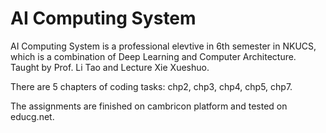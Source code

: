 # AI Computing System

AI Computing System is a professional elevtive in 6th semester in NKUCS, which is a combination of Deep Learning and Computer Architecture. Taught by Prof. Li Tao and Lecture Xie Xueshuo.

There are 5 chapters of coding tasks: chp2, chp3, chp4, chp5, chp7.

The assignments are finished on cambricon platform and tested on educg.net.
